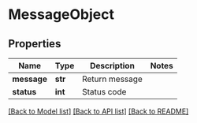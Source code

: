 # MessageObject

## Properties
Name | Type | Description | Notes
------------ | ------------- | ------------- | -------------
**message** | **str** | Return message | 
**status** | **int** | Status code | 

[[Back to Model list]](../README.md#documentation-for-models) [[Back to API list]](../README.md#documentation-for-api-endpoints) [[Back to README]](../README.md)


